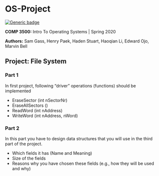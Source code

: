 # OS-Project

[![Generic badge](https://img.shields.io/badge/Made%20with-C-green)](https://shields.io/)

**COMP 3500:** Intro To Operating Systems | Spring 2020

**Authors:** Sam Gass, Henry Paek, Haden Stuart, Haoqian Li, Edward Ojo, Marvin Bell

## Project: File System

### Part 1

In first project, following “driver” operations (functions) should be implemented

* EraseSector (int nSectorNr)
* EraseAllSectors ()
* ReadWord (int nAddress)
* WriteWord (int nAddress, nWord)

### Part 2

In this part you have to design data structures that you will use in the third part of the project.

* Which fields it has (Name and Meaning)
* Size of the fields
* Reasons why you have chosen these fields (e.g., how they will be used and why)
